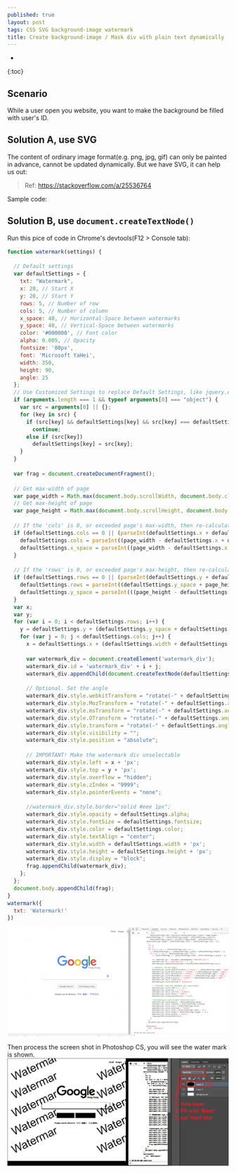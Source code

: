 ```yaml
---
published: true
layout: post
tags: CSS SVG background-image watermark
title: Create background-image / Mask div with plain text dynamically
---
```


* 
{:toc}

## Scenario
 While a user open you website, you want to make the background be filled with user's ID. 

## Solution A, use SVG
 The content of ordinary image format(e.g. png, jpg, gif) can only be painted in advance, cannot be updated dynamically. But we have SVG, it can help us out:
 
> Ref: https://stackoverflow.com/a/25536764

Sample code:

<script async src="//jsfiddle.net/neotan12/0gwh4nb6/embed/html,css,result/"></script>

## Solution B, use `document.createTextNode()`


Run this pice of code in Chrome's devtools(F12 > Console tab):

```js
function watermark(settings) {

  // Default settings
  var defaultSettings = {
    txt: "Watermark",
    x: 20, // Start X
    y: 20, // Start Y
    rows: 5, // Number of row
    cols: 5, // Number of column
    x_space: 40, // Horizontal-Space between watermarks
    y_space: 40, // Vertical-Space between watermarks
    color: '#000000', // Font color
    alpha: 0.005, // Opacity
    fontsize: '80px',
    font: 'Microsoft YaHei',
    width: 350,
    height: 90,
    angle: 25
  };
  // Use Customized Settings to replace Default Settings, like jquery.extend
  if (arguments.length === 1 && typeof arguments[0] === "object") {
    var src = arguments[0] || {};
    for (key in src) {
      if (src[key] && defaultSettings[key] && src[key] === defaultSettings[key])
        continue;
      else if (src[key])
        defaultSettings[key] = src[key];
    }
  }

  var frag = document.createDocumentFragment();

  // Get max-width of page
  var page_width = Math.max(document.body.scrollWidth, document.body.clientWidth);
  // Get max-height of page
  var page_height = Math.max(document.body.scrollHeight, document.body.clientHeight);

  // If the 'cols' is 0, or exceeded page's max-width, then re-calculate 'cols' and 'x_space'
  if (defaultSettings.cols == 0 || (parseInt(defaultSettings.x + defaultSettings.width * defaultSettings.cols + defaultSettings.x_space * (defaultSettings.cols - 1)) > page_width)) {
    defaultSettings.cols = parseInt((page_width - defaultSettings.x + defaultSettings.x_space) / (defaultSettings.width + defaultSettings.x_space));
    defaultSettings.x_space = parseInt((page_width - defaultSettings.x - defaultSettings.width * defaultSettings.cols) / (defaultSettings.cols - 1));
  }

  // If the 'rows' is 0, or exceeded page's max-height, then re-calculate 'rows' and 'y_space'
  if (defaultSettings.rows == 0 || (parseInt(defaultSettings.y + defaultSettings.height * defaultSettings.rows + defaultSettings.y_space * (defaultSettings.rows - 1)) > page_height)) {
    defaultSettings.rows = parseInt((defaultSettings.y_space + page_height - defaultSettings.y) / (defaultSettings.height + defaultSettings.y_space));
    defaultSettings.y_space = parseInt(((page_height - defaultSettings.y) - defaultSettings.height * defaultSettings.rows) / (defaultSettings.rows - 1));
  }
  var x;
  var y;
  for (var i = 0; i < defaultSettings.rows; i++) {
    y = defaultSettings.y + (defaultSettings.y_space + defaultSettings.height) * i;
    for (var j = 0; j < defaultSettings.cols; j++) {
      x = defaultSettings.x + (defaultSettings.width + defaultSettings.x_space) * j;

      var watermark_div = document.createElement('watermark_div');
      watermark_div.id = 'watermark_div' + i + j;
      watermark_div.appendChild(document.createTextNode(defaultSettings.txt));

      // Optional. Set the angle
      watermark_div.style.webkitTransform = "rotate(-" + defaultSettings.angle + "deg)";
      watermark_div.style.MozTransform = "rotate(-" + defaultSettings.angle + "deg)";
      watermark_div.style.msTransform = "rotate(-" + defaultSettings.angle + "deg)";
      watermark_div.style.OTransform = "rotate(-" + defaultSettings.angle + "deg)";
      watermark_div.style.transform = "rotate(-" + defaultSettings.angle + "deg)";
      watermark_div.style.visibility = "";
      watermark_div.style.position = "absolute";

      // IMPORTANT! Make the watermark div unselectable
      watermark_div.style.left = x + 'px';
      watermark_div.style.top = y + 'px';
      watermark_div.style.overflow = "hidden";
      watermark_div.style.zIndex = "9999";
      watermark_div.style.pointerEvents = "none";

      //watermark_div.style.border="solid #eee 1px";
      watermark_div.style.opacity = defaultSettings.alpha;
      watermark_div.style.fontSize = defaultSettings.fontsize;
      watermark_div.style.color = defaultSettings.color;
      watermark_div.style.textAlign = "center";
      watermark_div.style.width = defaultSettings.width + 'px';
      watermark_div.style.height = defaultSettings.height + 'px';
      watermark_div.style.display = "block";
      frag.appendChild(watermark_div);
    };
  };
  document.body.appendChild(frag);
}
watermark({
  txt: 'Watermark!'
})

```

![Run JS in Chrome's devtools](/EXT/images/watermark-run-js.png)

Then process the screen shot in Photoshop CS, you will see the water mark is shown.
![Watermark in JS](/EXT/images/watermark-js.png)
